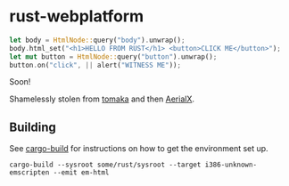 # rust-webplatform

```rust
let body = HtmlNode::query("body").unwrap();
body.html_set("<h1>HELLO FROM RUST</h1> <button>CLICK ME</button>");
let mut button = HtmlNode::query("button").unwrap();
button.on("click", || alert("WITNESS ME"));
```

Soon!

Shamelessly stolen from [tomaka](https://gist.github.com/tomaka/24c058db5ae31dfafb3f) and then [AerialX](https://github.com/AerialX).

## Building

See [cargo-build](https://github.com/AerialX/cargo-build) for instructions on
how to get the environment set up.

    cargo-build --sysroot some/rust/sysroot --target i386-unknown-emscripten --emit em-html
